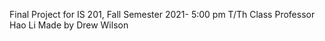 Final Project for IS 201, Fall Semester 2021- 5:00 pm T/Th Class
Professor Hao Li
Made by Drew Wilson